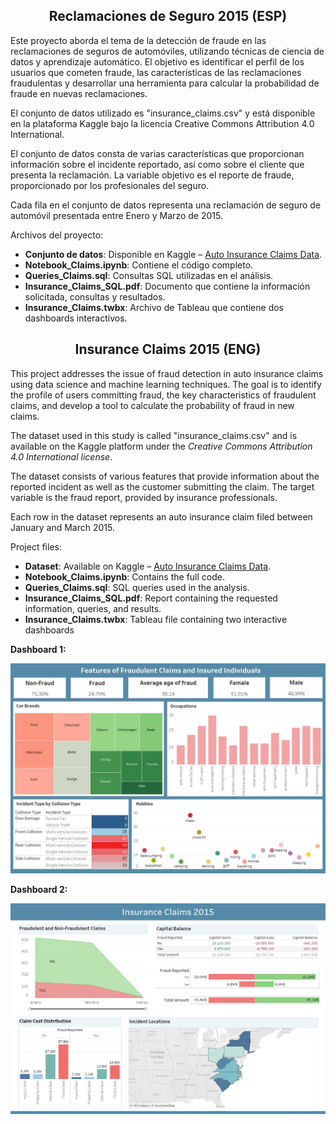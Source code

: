 <h2 align="center"><b>Reclamaciones de Seguro 2015 (ESP)</b></h2>

Este proyecto aborda el tema de la detección de fraude en las reclamaciones de seguros de automóviles, utilizando técnicas de ciencia de datos y aprendizaje automático. El objetivo es identificar el perfil de los usuarios que cometen fraude, las características de las reclamaciones fraudulentas y desarrollar una herramienta para calcular la probabilidad de fraude en nuevas reclamaciones.

El conjunto de datos utilizado es "insurance_claims.csv" y está disponible en la plataforma Kaggle bajo la licencia Creative Commons Attribution 4.0 International.

El conjunto de datos consta de varias características que proporcionan información sobre el incidente reportado, así como sobre el cliente que presenta la reclamación. La variable objetivo es el reporte de fraude, proporcionado por los profesionales del seguro.

Cada fila en el conjunto de datos representa una reclamación de seguro de automóvil presentada entre Enero y Marzo de 2015.

Archivos del proyecto:

 - **Conjunto de datos**: Disponible en Kaggle – [Auto Insurance Claims Data](https://www.kaggle.com/datasets/buntyshah/auto-insurance-claims-data).
 - **Notebook_Claims.ipynb**: Contiene el código completo.
 - **Queries_Claims.sql**: Consultas SQL utilizadas en el análisis.
 - **Insurance_Claims_SQL.pdf**: Documento que contiene la información solicitada, consultas y resultados.
 - **Insurance_Claims.twbx**: Archivo de Tableau que contiene dos dashboards interactivos.


<h2 align="center"><b>Insurance Claims 2015 (ENG)</b></h2>


This project addresses the issue of fraud detection in auto insurance claims using data science and machine learning techniques. The goal is to identify the profile of users committing fraud, the key characteristics of fraudulent claims, and develop a tool to calculate the probability of fraud in new claims.


The dataset used in this study is called "insurance_claims.csv" and is available on the Kaggle platform under the *Creative Commons Attribution 4.0 International license*.

The dataset consists of various features that provide information about the reported incident as well as the customer submitting the claim. The target variable is the fraud report, provided by insurance professionals.


Each row in the dataset represents an auto insurance claim filed between January and March 2015.

Project files:
 - **Dataset**: Available on Kaggle – [Auto Insurance Claims Data](https://www.kaggle.com/datasets/buntyshah/auto-insurance-claims-data).
 - **Notebook_Claims.ipynb**: Contains the full code.
 - **Queries_Claims.sql**: SQL queries used in the analysis.
 - **Insurance_Claims_SQL.pdf**: Report containing the requested information, queries, and results.
 - **Insurance_Claims.twbx**: Tableau file containing two interactive dashboards

**Dashboard 1:**

![Dashboard_1](https://github.com/SarayDomenech/Auto_Insurance_Fraud/blob/main/Visualizations/Dashboard_features_claims.jpg)



**Dashboard 2:** 

![Dashboard_2](https://github.com/SarayDomenech/Auto_Insurance_Fraud/blob/main/Visualizations/Dashboard_insurance_claims.jpg)


